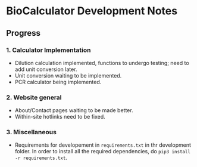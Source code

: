 # BioCalculator Development Notes

## Progress

### 1. Calculator Implementation

- Dilution calculation implemented, functions to undergo testing; need to add unit conversion later.
- Unit conversion waiting to be implemented.
- PCR calculator being implemented.

### 2. Website general

- About/Contact pages waiting to be made better.
- Within-site hotlinks need to be fixed.

### 3. Miscellaneous

- Requirements for developement in `requirements.txt` in thr development folder. In order to install all the required dependencies, do `pip3 install -r requirements.txt`.
